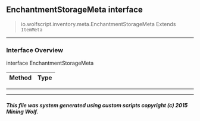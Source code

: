 ## EnchantmentStorageMeta __interface__

>io.wolfscript.inventory.meta.EnchantmentStorageMeta
>Extends `ItemMeta`

---

### Interface Overview

interface EnchantmentStorageMeta

Method | Type   
--- | :--- 



---

---


##### This file was system generated using custom scripts copyright (c) 2015 Mining Wolf.
	

